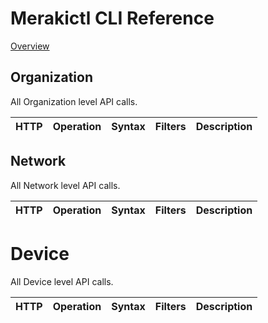 # Merakictl CLI Reference 

[Overview](https://github.com/ddexterpark/merakictl/cmd/README.md)

## Organization

All Organization level API calls. 

 HTTP | Operation | Syntax | Filters | Description |
----- | --------- | ------ | ----------- | ----------- |


## Network

All Network level API calls. 

 HTTP | Operation | Syntax | Filters | Description |
----- | --------- | ------ | ----------- | ----------- |


# Device

All Device level API calls. 

 HTTP | Operation | Syntax | Filters | Description |
----- | --------- | ------ | ----------- | ----------- |